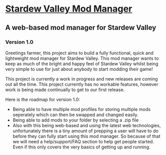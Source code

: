 # [Stardew Valley Mod Manager](https://svmm.github.io/stardew-valley-mod-manager/)
## A web-based mod manager for Stardew Valley
### Version 1.0

Greetings farmer, this project aims to build a fully functional, quick and lightweight mod manager for Stardew Valley. This mod manager wants to keep as much of the bright and happy feel of Stardew Valley whilst being very simple to use for just about anybody to start modding their game!

This project is currently a work in progress and new releases are coming out all the time. This project currently has no workable features, however work is being made continually to get to our first release.

Here is the roadmap for version 1.0:

- Being able to have multiple mod profiles for storing multiple mods seperately which can then be swapped and changed easily.
- Being able to add mods to your folder by selecting a .zip file
- Also with this being web-based and using the latest web technologies, unfortunately there is a tiny amount of prepping a user will have to do before they can fully start using this mod manager. So because of that we will need a help/support/FAQ section to help get people started. Even if this only covers the very basics of getting up and running.
